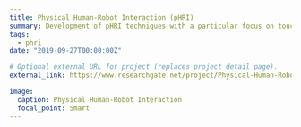 ```yaml
---
title: Physical Human-Robot Interaction (pHRI)
summary: Development of pHRI techniques with a particular focus on touch interpretation and intention detection for the goal of achieving safe, comfortable, and intuitive autonomous pHRI.
tags:
  - phri
date: "2019-09-27T00:00:00Z"

# Optional external URL for project (replaces project detail page).
external_link: https://www.researchgate.net/project/Physical-Human-Robot-Interaction-3

image:
  caption: Physical Human-Robot Interaction
  focal_point: Smart
---
```

